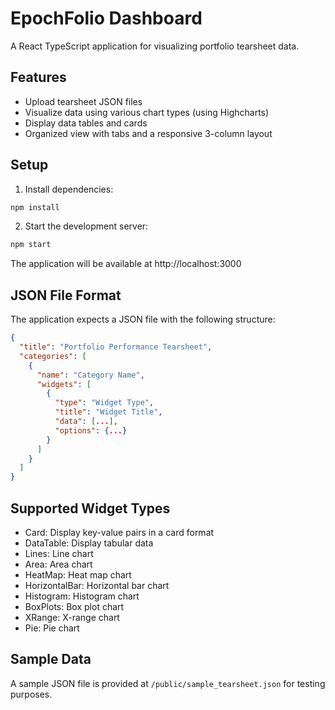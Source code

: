 # EpochFolio Dashboard

A React TypeScript application for visualizing portfolio tearsheet data.

## Features

- Upload tearsheet JSON files
- Visualize data using various chart types (using Highcharts)
- Display data tables and cards
- Organized view with tabs and a responsive 3-column layout

## Setup

1. Install dependencies:

```bash
npm install
```

2. Start the development server:

```bash
npm start
```

The application will be available at http://localhost:3000

## JSON File Format

The application expects a JSON file with the following structure:

```json
{
  "title": "Portfolio Performance Tearsheet",
  "categories": [
    {
      "name": "Category Name",
      "widgets": [
        {
          "type": "Widget Type",
          "title": "Widget Title",
          "data": [...],
          "options": {...}
        }
      ]
    }
  ]
}
```

## Supported Widget Types

- Card: Display key-value pairs in a card format
- DataTable: Display tabular data
- Lines: Line chart
- Area: Area chart
- HeatMap: Heat map chart
- HorizontalBar: Horizontal bar chart
- Histogram: Histogram chart
- BoxPlots: Box plot chart
- XRange: X-range chart
- Pie: Pie chart

## Sample Data

A sample JSON file is provided at `/public/sample_tearsheet.json` for testing purposes.
